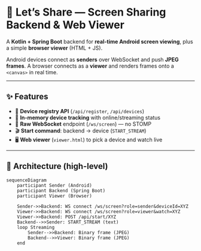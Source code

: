 # 📡 Let’s Share — Screen Sharing Backend & Web Viewer

A **Kotlin + Spring Boot** backend for **real-time Android screen viewing**, plus a simple **browser viewer** (HTML + JS).

Android devices connect as **senders** over WebSocket and push **JPEG frames**. A browser connects as a **viewer** and renders frames onto a `<canvas>` in real time.

---

## ✨ Features

- 📱 **Device registry API** (`/api/register`, `/api/devices`)
- 🧷 **In-memory device tracking** with online/streaming status
- 🔌 **Raw WebSocket** endpoint (`/ws/screen`) — no STOMP
- 🎬 **Start command**: backend → device (`START_STREAM`)
- 🖥️ **Web viewer** (`viewer.html`) to pick a device and watch live

---

## 🧭 Architecture (high-level)

```mermaid
sequenceDiagram
    participant Sender (Android)
    participant Backend (Spring Boot)
    participant Viewer (Browser)

    Sender->>Backend: WS connect /ws/screen?role=sender&deviceId=XYZ
    Viewer->>Backend: WS connect /ws/screen?role=viewer&watch=XYZ
    Viewer->>Backend: POST /api/start/XYZ
    Backend-->>Sender: START_STREAM (text)
    loop Streaming
        Sender-->>Backend: Binary frame (JPEG)
        Backend-->>Viewer: Binary frame (JPEG)
    end
```

